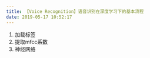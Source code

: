 ```yaml
---
title: 【Voice Recognition】语音识别在深度学习下的基本流程
date: 2019-05-17 10:52:17
---
```


1. 加载标签
2. 提取mfcc系数
3. 神经网络
